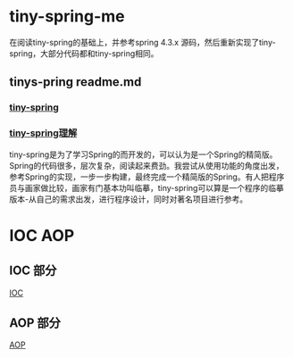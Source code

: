 # tiny-spring-me
在阅读tiny-spring的基础上，并参考spring 4.3.x 源码，然后重新实现了tiny-spring，大部分代码都和tiny-spring相同。
## tinys-pring readme.md
### [tiny-spring ](https://github.com/code4craft/tiny-spring)   
### [tiny-spring理解](https://www.zybuluo.com/dugu9sword/note/382745#tiny-spring-%E5%88%86%E6%9E%90)

tiny-spring是为了学习Spring的而开发的，可以认为是一个Spring的精简版。Spring的代码很多，层次复杂，阅读起来费劲。我尝试从使用功能的角度出发，参考Spring的实现，一步一步构建，最终完成一个精简版的Spring。有人把程序员与画家做比较，画家有门基本功叫临摹，tiny-spring可以算是一个程序的临摹版本-从自己的需求出发，进行程序设计，同时对著名项目进行参考。       

# IOC  AOP

## IOC 部分

[IOC](https://github.com/ZH379411584/tiny-spring-me/blob/master/IOC.md)

## AOP 部分

[AOP](https://github.com/ZH379411584/tiny-spring-me/blob/master/AOP.md)



